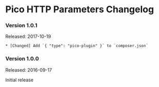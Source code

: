 Pico HTTP Parameters Changelog
==============================

### Version 1.0.1
Released: 2017-10-19

```
* [Changed] Add `{ "type": "pico-plugin" }` to `composer.json`
```

### Version 1.0.0
Released: 2016-09-17

Initial release
